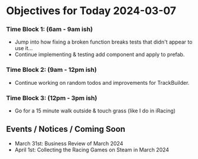 # Objectives for Today 2024-03-07

### Time Block 1: (6am - 9am ish)
- Jump into how fixing a broken function breaks tests that didn't appear to use it...
- Continue implementing & testing add component and apply to prefab.
  
### Time Block 2: (9am - 12pm ish)
- Continue working on random todos and improvements for TrackBuilder.

### Time Block 3: (12pm - 3pm ish)
- Go for a 15 minute walk outside & touch grass (like I do in iRacing)

## Events / Notices / Coming Soon

- March 31st: Business Review of March 2024
- April 1st: Collecting the Racing Games on Steam in March 2024

